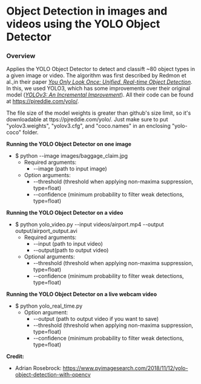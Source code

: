 # Object Detection in images and videos using the YOLO Object Detector

### Overview
Applies the YOLO Object Detector to detect and classift ~80 object types in a given image or video. The algorithm was first described by Redmon et al.,in their paper [*You Only Look Once: Unified, Real-time Object Detection*](https://arxiv.org/pdf/1506.02640.pdf). In this, we used YOLO3, which has some improvements over their original model ([*YOLOv3: An Incremental Improvement*](https://arxiv.org/pdf/1804.02767.pdf)). All their code can be found at https://pjreddie.com/yolo/.

The file size of the model weights is greater than github's size limit, so it's downloadable at ttps://pjreddie.com/yolo/. Just make sure to put "yolov3.weights", "yolov3.cfg", and "coco.names" in an enclosing "yolo-coco" folder.

**Running the YOLO Object Detector on one image** <br/>
  * $ python --image images/baggage_claim.jpg
      * Required arguments:
        * --image (path to input image)
      * Option arguments:
        * --threshold (threshold when applying non-maxima suppression, type=float)
        * --confidence (minimum probability to filter weak detections, type=float)

**Running the YOLO Object Detector on a video** <br/>
  * $ python yolo_video.py --input videos/airport.mp4 --output output/airport_output.avi
      * Required arguments:
        * --input (path to input video)
        * --output(path to output video)
      * Optional arguments:
        * --threshold (threshold when applying non-maxima suppression, type=float)
        * --confidence (minimum probability to filter weak detections, type=float)

**Running the YOLO Object Detector on a live webcam video** <br/>
  * $ python yolo_real_time.py
      * Option argument:
        * --output (path to output video if you want to save)
        * --threshold (threshold when applying non-maxima suppression, type=float)
        * --confidence (minimum probability to filter weak detections, type=float)

**Credit:** <br/>
  * Adrian Rosebrock: https://www.pyimagesearch.com/2018/11/12/yolo-object-detection-with-opencv
